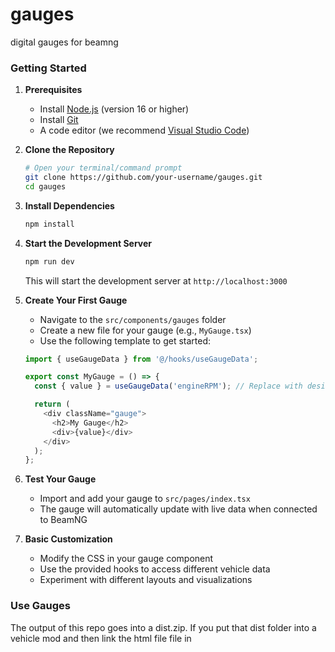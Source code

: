 # gauges
digital gauges for beamng

### Getting Started

1. **Prerequisites**
   - Install [Node.js](https://nodejs.org/) (version 16 or higher)
   - Install [Git](https://git-scm.com/downloads)
   - A code editor (we recommend [Visual Studio Code](https://code.visualstudio.com/))

2. **Clone the Repository**
   ```bash
   # Open your terminal/command prompt
   git clone https://github.com/your-username/gauges.git
   cd gauges
   ```

3. **Install Dependencies**
   ```bash
   npm install
   ```

4. **Start the Development Server**
   ```bash
   npm run dev
   ```
   This will start the development server at `http://localhost:3000`

5. **Create Your First Gauge**
   - Navigate to the `src/components/gauges` folder
   - Create a new file for your gauge (e.g., `MyGauge.tsx`)
   - Use the following template to get started:
   ```typescript
   import { useGaugeData } from '@/hooks/useGaugeData';

   export const MyGauge = () => {
     const { value } = useGaugeData('engineRPM'); // Replace with desired data point

     return (
       <div className="gauge">
         <h2>My Gauge</h2>
         <div>{value}</div>
       </div>
     );
   };
   ```

6. **Test Your Gauge**
   - Import and add your gauge to `src/pages/index.tsx`
   - The gauge will automatically update with live data when connected to BeamNG

7. **Basic Customization**
   - Modify the CSS in your gauge component
   - Use the provided hooks to access different vehicle data
   - Experiment with different layouts and visualizations

### Use Gauges

The output of this repo goes into a dist.zip. If you put that dist folder into a vehicle mod and then link the html file file in